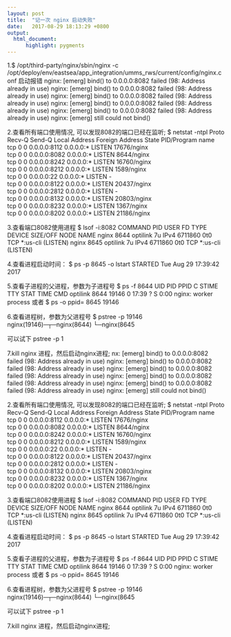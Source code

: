 ```yaml
---
layout: post
title:  "记一次 nginx 启动失败"
date:   2017-08-29 18:13:29 +0800
output:
  html_document:
      highlight: pygments
---
```


1.$ /opt/third-party/nginx/sbin/nginx -c /opt/deploy/env/eastsea/app_integration/umms_rws/current/config/nginx.conf 启动报错
nginx: [emerg] bind() to 0.0.0.0:8082 failed (98: Address already in use)
nginx: [emerg] bind() to 0.0.0.0:8082 failed (98: Address already in use)
nginx: [emerg] bind() to 0.0.0.0:8082 failed (98: Address already in use)
nginx: [emerg] bind() to 0.0.0.0:8082 failed (98: Address already in use)
nginx: [emerg] bind() to 0.0.0.0:8082 failed (98: Address already in use)
nginx: [emerg] still could not bind()


2.查看所有端口使用情况, 可以发现8082的端口已经在监听;
$ netstat -ntpl
Proto Recv-Q Send-Q Local Address               Foreign Address             State       PID/Program name   
tcp        0      0 0.0.0.0:8112                0.0.0.0:*                   LISTEN      17676/nginx         
tcp        0      0 0.0.0.0:8082                0.0.0.0:*                   LISTEN      8644/nginx          
tcp        0      0 0.0.0.0:8242                0.0.0.0:*                   LISTEN      16760/nginx         
tcp        0      0 0.0.0.0:8212                0.0.0.0:*                   LISTEN      1589/nginx          
tcp        0      0 0.0.0.0:22                  0.0.0.0:*                   LISTEN      -                   
tcp        0      0 0.0.0.0:8122                0.0.0.0:*                   LISTEN      20437/nginx         
tcp        0      0 0.0.0.0:2812                0.0.0.0:*                   LISTEN      -                   
tcp        0      0 0.0.0.0:8132                0.0.0.0:*                   LISTEN      20803/nginx         
tcp        0      0 0.0.0.0:8232                0.0.0.0:*                   LISTEN      1367/nginx          
tcp        0      0 0.0.0.0:8202                0.0.0.0:*                   LISTEN      21186/nginx


3.查看端口8082使用进程
$ lsof -i:8082
COMMAND  PID     USER   FD   TYPE  DEVICE SIZE/OFF NODE NAME
nginx   8644 optilink    7u  IPv4 6711860      0t0  TCP *:us-cli (LISTEN)
nginx   8645 optilink    7u  IPv4 6711860      0t0  TCP *:us-cli (LISTEN)


4.查看进程启动时间：
$ ps -p 8645 -o lstart
                 STARTED
Tue Aug 29 17:39:42 2017


5.查看子进程的父进程，参数为子进程号
$ ps -f 8644
UID        PID  PPID  C STIME TTY      STAT   TIME CMD
optilink  8644 19146  0 17:39 ?        S      0:00 nginx: worker process
或者
$ ps -o ppid= 8645
19146


6.查看进程树，参数为父进程号
$ pstree -p 19146
nginx(19146)─┬─nginx(8644)
             └─nginx(8645

可以试下 pstree -p 1

7.kill nginx 进程，然后启动nginx进程;
nx: [emerg] bind() to 0.0.0.0:8082 failed (98: Address already in use)
nginx: [emerg] bind() to 0.0.0.0:8082 failed (98: Address already in use)
nginx: [emerg] bind() to 0.0.0.0:8082 failed (98: Address already in use)
nginx: [emerg] bind() to 0.0.0.0:8082 failed (98: Address already in use)
nginx: [emerg] bind() to 0.0.0.0:8082 failed (98: Address already in use)
nginx: [emerg] still could not bind()


2.查看所有端口使用情况, 可以发现8082的端口已经在监听;
$ netstat -ntpl
Proto Recv-Q Send-Q Local Address               Foreign Address             State       PID/Program name   
tcp        0      0 0.0.0.0:8112                0.0.0.0:*                   LISTEN      17676/nginx         
tcp        0      0 0.0.0.0:8082                0.0.0.0:*                   LISTEN      8644/nginx          
tcp        0      0 0.0.0.0:8242                0.0.0.0:*                   LISTEN      16760/nginx         
tcp        0      0 0.0.0.0:8212                0.0.0.0:*                   LISTEN      1589/nginx          
tcp        0      0 0.0.0.0:22                  0.0.0.0:*                   LISTEN      -                   
tcp        0      0 0.0.0.0:8122                0.0.0.0:*                   LISTEN      20437/nginx         
tcp        0      0 0.0.0.0:2812                0.0.0.0:*                   LISTEN      -                   
tcp        0      0 0.0.0.0:8132                0.0.0.0:*                   LISTEN      20803/nginx         
tcp        0      0 0.0.0.0:8232                0.0.0.0:*                   LISTEN      1367/nginx          
tcp        0      0 0.0.0.0:8202                0.0.0.0:*                   LISTEN      21186/nginx


3.查看端口8082使用进程
$ lsof -i:8082
COMMAND  PID     USER   FD   TYPE  DEVICE SIZE/OFF NODE NAME
nginx   8644 optilink    7u  IPv4 6711860      0t0  TCP *:us-cli (LISTEN)
nginx   8645 optilink    7u  IPv4 6711860      0t0  TCP *:us-cli (LISTEN)


4.查看进程启动时间：
$ ps -p 8645 -o lstart
                 STARTED
Tue Aug 29 17:39:42 2017


5.查看子进程的父进程，参数为子进程号
$ ps -f 8644
UID        PID  PPID  C STIME TTY      STAT   TIME CMD
optilink  8644 19146  0 17:39 ?        S      0:00 nginx: worker process
或者
$ ps -o ppid= 8645
19146


6.查看进程树，参数为父进程号
$ pstree -p 19146
nginx(19146)─┬─nginx(8644)
             └─nginx(8645

可以试下 pstree -p 1

7.kill nginx 进程，然后启动nginx进程;

